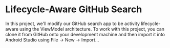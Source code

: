 # Lifecycle-Aware GitHub Search

In this project, we'll modify our GitHub search app to be activity lifecycle-aware using the ViewModel architecture.  To work with this project, you can clone it from GitHub onto your development machine and then import it into Android Studio using File → New → Import...
